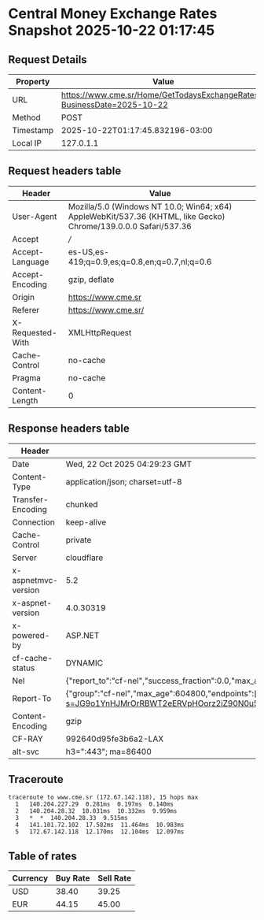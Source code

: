 # Central Money Exchange Rates Snapshot 2025-10-22 01:17:45
## Request Details

| Property | Value |
|----------|-------|
| URL | https://www.cme.sr/Home/GetTodaysExchangeRates/?BusinessDate=2025-10-22 |
| Method | POST |
| Timestamp | 2025-10-22T01:17:45.832196-03:00 |
| Local IP | 127.0.1.1 |
    
## Request headers table

| Header | Value |
|--------|-------|
| User-Agent | Mozilla/5.0 (Windows NT 10.0; Win64; x64) AppleWebKit/537.36 (KHTML, like Gecko) Chrome/139.0.0.0 Safari/537.36 |
| Accept | */* |
| Accept-Language | es-US,es-419;q=0.9,es;q=0.8,en;q=0.7,nl;q=0.6 |
| Accept-Encoding | gzip, deflate |
| Origin | https://www.cme.sr |
| Referer | https://www.cme.sr/ |
| X-Requested-With | XMLHttpRequest |
| Cache-Control | no-cache |
| Pragma | no-cache |
| Content-Length | 0 |

    
## Response headers table
| Header | Value |
|--------|-------|
| Date | Wed, 22 Oct 2025 04:29:23 GMT |
| Content-Type | application/json; charset=utf-8 |
| Transfer-Encoding | chunked |
| Connection | keep-alive |
| Cache-Control | private |
| Server | cloudflare |
| x-aspnetmvc-version | 5.2 |
| x-aspnet-version | 4.0.30319 |
| x-powered-by | ASP.NET |
| cf-cache-status | DYNAMIC |
| Nel | {"report_to":"cf-nel","success_fraction":0.0,"max_age":604800} |
| Report-To | {"group":"cf-nel","max_age":604800,"endpoints":[{"url":"https://a.nel.cloudflare.com/report/v4?s=JG9o1YnHJMrOrRBWT2eERVpHOorz2iZ90N0u5DndBeU2FABQmjIBl3EfQu4Eq%2Bwo8goXgg6cMAgfSDIVjcx66WGZE9xPrTGi0fQ%3D"}]} |
| Content-Encoding | gzip |
| CF-RAY | 992640d95fe3b6a2-LAX |
| alt-svc | h3=":443"; ma=86400 |

## Traceroute 

```
traceroute to www.cme.sr (172.67.142.118), 15 hops max
  1   140.204.227.29  0.281ms  0.197ms  0.140ms 
  2   140.204.28.32  10.031ms  10.332ms  9.959ms 
  3   *  *  140.204.28.33  9.515ms 
  4   141.101.72.102  17.582ms  11.464ms  10.983ms 
  5   172.67.142.118  12.170ms  12.104ms  12.097ms 

```


## Table of rates

| Currency | Buy Rate | Sell Rate |
|----------|----------|-----------|
| USD | 38.40 | 39.25 |
| EUR | 44.15 | 45.00 |
